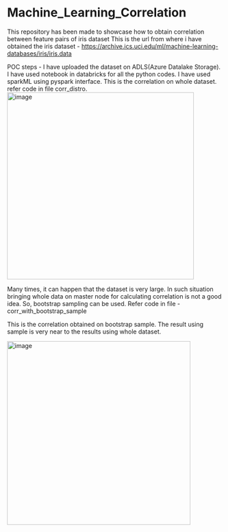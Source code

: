 # Machine_Learning_Correlation
This repository has been made to showcase how to obtain correlation between feature pairs of iris dataset
This is the url from where i have obtained the iris dataset - https://archive.ics.uci.edu/ml/machine-learning-databases/iris/iris.data

POC steps - I have uploaded the dataset on ADLS(Azure Datalake Storage). I have used notebook in databricks for all the python codes. I have used sparkML using pyspark interface.
This is the correlation on whole dataset. refer code in file corr_distro.
<img width="436" alt="image" src="https://github.com/RoyAmitabh/Machine_Learning_Correlation/assets/104931628/9f824be4-11ff-4371-87a3-796faa1fd1b5">

Many times, it can happen that the dataset is very large. In such situation bringing whole data on master node for calculating correlation is not a good idea. So, bootstrap sampling can be used. Refer code in file - corr_with_bootstrap_sample

This is the correlation obtained on bootstrap sample. The result using sample is very near to the results using whole dataset.

<img width="428" alt="image" src="https://github.com/RoyAmitabh/Machine_Learning_Correlation/assets/104931628/5f8cd71d-9ae8-4f0d-8c10-cb6d8d9ab4ba">
